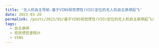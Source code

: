 ```yaml
---
title: '无人机自主导航-基于VINS视觉惯性(VIO)定位的无人机自主悬停起飞'
date: 2023-03-20
permalink: /posts/2023/03/基于VINS视觉惯性(VIO)定位的无人机自主悬停起飞/
tags:
  - 自主悬停
  - 视觉惯性里程计
  - VINS
---
```



